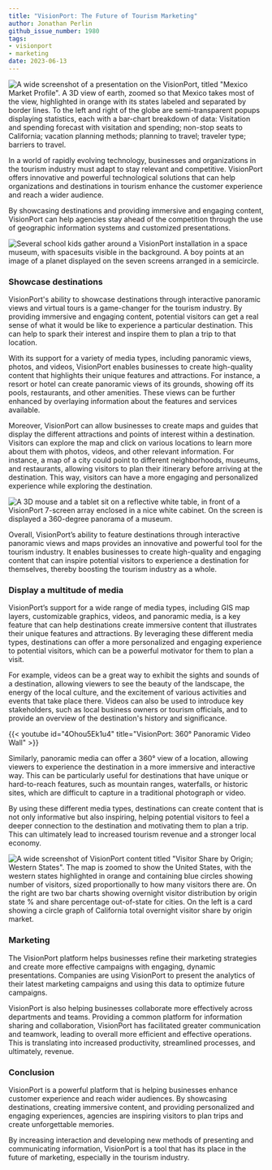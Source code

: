 ```yaml
---
title: "VisionPort: The Future of Tourism Marketing"
author: Jonathan Perlin
github_issue_number: 1980
tags:
- visionport
- marketing
date: 2023-06-13
---
```


![A wide screenshot of a presentation on the VisionPort, titled "Mexico Market Profile". A 3D view of earth, zoomed so that Mexico takes most of the view, highlighted in orange with its states labeled and separated by border lines. To the left and right of the globe are semi-transparent popups displaying statistics, each with a bar-chart breakdown of data: Visitation and spending forecast with visitation and spending; non-stop seats to California; vacation planning methods; planning to travel; traveler type; barriers to travel.](/blog/2023/06/visionport-the-future-of-tourism-marketing/image-1.webp)

In a world of rapidly evolving technology, businesses and organizations in the tourism industry must adapt to stay relevant and competitive. VisionPort offers innovative and powerful technological solutions that can help organizations and destinations in tourism enhance the customer experience and reach a wider audience.

By showcasing destinations and providing immersive and engaging content, VisionPort can help agencies stay ahead of the competition through the use of geographic information systems and customized presentations.

![Several school kids gather around a VisionPort installation in a space museum, with spacesuits visible in the background. A boy points at an image of a planet displayed on the seven screens arranged in a semicircle.](/blog/2023/06/visionport-the-future-of-tourism-marketing/image-2.webp)

### Showcase destinations

VisionPort's ability to showcase destinations through interactive panoramic views and virtual tours is a game-changer for the tourism industry. By providing immersive and engaging content, potential visitors can get a real sense of what it would be like to experience a particular destination. This can help to spark their interest and inspire them to plan a trip to that location.

With its support for a variety of media types, including panoramic views, photos, and videos, VisionPort enables businesses to create high-quality content that highlights their unique features and attractions. For instance, a resort or hotel can create panoramic views of its grounds, showing off its pools, restaurants, and other amenities. These views can be further enhanced by overlaying information about the features and services available.

Moreover, VisionPort can allow businesses to create maps and guides that display the different attractions and points of interest within a destination. Visitors can explore the map and click on various locations to learn more about them with photos, videos, and other relevant information. For instance, a map of a city could point to different neighborhoods, museums, and restaurants, allowing visitors to plan their itinerary before arriving at the destination. This way, visitors can have a more engaging and personalized experience while exploring the destination.

![A 3D mouse and a tablet sit on a reflective white table, in front of a VisionPort 7-screen array enclosed in a nice white cabinet. On the screen is displayed a 360-degree panorama of a museum.](/blog/2023/06/visionport-the-future-of-tourism-marketing/image-3.webp)

Overall, VisionPort’s ability to feature destinations through interactive panoramic views and maps provides an innovative and powerful tool for the tourism industry. It enables businesses to create high-quality and engaging content that can inspire potential visitors to experience a destination for themselves, thereby boosting the tourism industry as a whole.

### Display a multitude of media

VisionPort’s support for a wide range of media types, including GIS map layers, customizable graphics, videos, and panoramic media, is a key feature that can help destinations create immersive content that illustrates their unique features and attractions. By leveraging these different media types, destinations can offer a more personalized and engaging experience to potential visitors, which can be a powerful motivator for them to plan a visit.

For example, videos can be a great way to exhibit the sights and sounds of a destination, allowing viewers to see the beauty of the landscape, the energy of the local culture, and the excitement of various activities and events that take place there. Videos can also be used to introduce key stakeholders, such as local business owners or tourism officials, and to provide an overview of the destination's history and significance.

{{< youtube id="4Ohou5Ek1u4" title="VisionPort: 360° Panoramic Video Wall" >}}

<p></p>

Similarly, panoramic media can offer a 360° view of a location, allowing viewers to experience the destination in a more immersive and interactive way. This can be particularly useful for destinations that have unique or hard-to-reach features, such as mountain ranges, waterfalls, or historic sites, which are difficult to capture in a traditional photograph or video.

By using these different media types, destinations can create content that is not only informative but also inspiring, helping potential visitors to feel a deeper connection to the destination and motivating them to plan a trip. This can ultimately lead to increased tourism revenue and a stronger local economy.

![A wide screenshot of VisionPort content titled "Visitor Share by Origin; Western States". The map is zoomed to show the United States, with the western states highlighted in orange and containing blue circles showing number of visitors, sized proportionally to how many visitors there are. On the right are two bar charts showing overnight visitor distribution by origin state % and share percentage out-of-state for cities. On the left is a card showing a circle graph of California total overnight visitor share by origin market.](/blog/2023/06/visionport-the-future-of-tourism-marketing/image-4.webp)

### Marketing

The VisionPort platform helps businesses refine their marketing strategies and create more effective campaigns with engaging, dynamic presentations. Companies are using VisionPort to present the analytics of their latest marketing campaigns and using this data to optimize future campaigns.

VisionPort is also helping businesses collaborate more effectively across departments and teams. Providing a common platform for information sharing and collaboration, VisionPort has facilitated greater communication and teamwork, leading to overall more efficient and effective operations. This is translating into increased productivity, streamlined processes, and ultimately, revenue.

### Conclusion

VisionPort is a powerful platform that is helping businesses enhance customer experience and reach wider audiences. By showcasing destinations, creating immersive content, and providing personalized and engaging experiences, agencies are inspiring visitors to plan trips and create unforgettable memories.

By increasing interaction and developing new methods of presenting and communicating information, VisionPort is a tool that has its place in the future of marketing, especially in the tourism industry.

